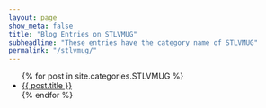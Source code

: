 ```yaml
---
layout: page
show_meta: false
title: "Blog Entries on STLVMUG"
subheadline: "These entries have the category name of STLVMUG"
permalink: "/stlvmug/"
---
```

<ul>
    {% for post in site.categories.STLVMUG %}
    <li><a href="{{ site.url }}{{ post.url }}">{{ post.title }}</a></li>
    {% endfor %}
</ul>
